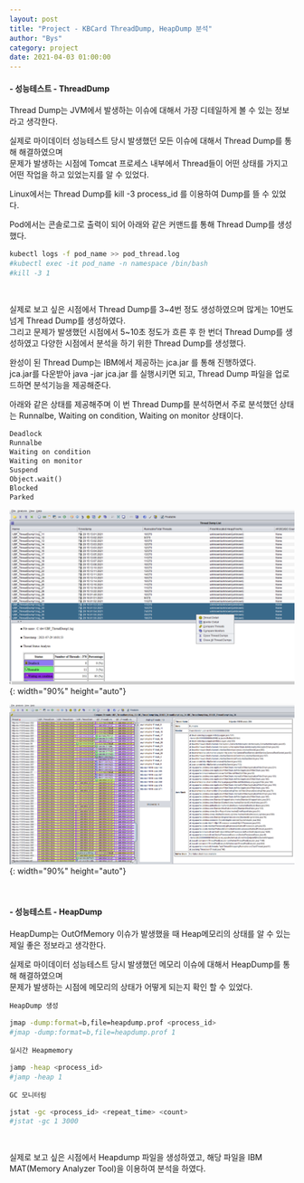 ```yaml
---
layout: post
title: "Project - KBCard ThreadDump, HeapDump 분석"
author: "Bys"
category: project
date: 2021-04-03 01:00:00
---
```


#### **- 성능테스트 - ThreadDump**  

Thread Dump는 JVM에서 발생하는 이슈에 대해서 가장 디테일하게 볼 수 있는 정보라고 생각한다.  

실제로 마이데이터 성능테스트 당시 발생했던 모든 이슈에 대해서 Thread Dump를 통해 해결하였으며  
문제가 발생하는 시점에 Tomcat 프로세스 내부에서 Thread들이 어떤 상태를 가지고 어떤 작업을 하고 있었는지를 알 수 있었다.  

Linux에서는 Thread Dump를 kill -3 process_id 를 이용하여 Dump를 뜰 수 있었다.  

Pod에서는 콘솔로그로 출력이 되어 아래와 같은 커맨드를 통해 Thread Dump를 생성했다.  
```bash
kubectl logs -f pod_name >> pod_thread.log 
#kubectl exec -it pod_name -n namespace /bin/bash 
#kill -3 1 
```
<br>

실제로 보고 싶은 시점에서 Thread Dump를 3~4번 정도 생성하였으며 많게는 10번도 넘게 Thread Dump를 생성하였다.  
그리고 문제가 발생했던 시점에서 5~10초 정도가 흐른 후 한 번더 Thread Dump를 생성하였고 다양한 시점에서 분석을 하기 위한 Thread Dump를 생성했다.  

완성이 된 Thread Dump는 IBM에서 제공하는 jca.jar 를 통해 진행하였다.  
jca.jar를 다운받아 java -jar jca.jar 를 실행시키면 되고, Thread Dump 파일을 업로드하면 분석기능을 제공해준다.  

아래와 같은 상태를 제공해주며 이 번 Thread Dump를 분석하면서 주로 분석했던 상태는 Runnalbe, Waiting on condition, Waiting on monitor 상태이다.  

```
Deadlock
Runnalbe
Waiting on condition
Waiting on monitor
Suspend
Object.wait()
Blocked
Parked 
```


![k07](/assets/it/project/kbcard/mydata/k07.png){: width="90%" height="auto"}  

![k08](/assets/it/project/kbcard/mydata/k08.png){: width="90%" height="auto"}  
<br><br>




#### **- 성능테스트 - HeapDump**  

HeapDump는 OutOfMemory 이슈가 발생했을 때 Heap메모리의 상태를 알 수 있는 제일 좋은 정보라고 생각한다.  

실제로 마이데이터 성능테스트 당시 발생했던 메모리 이슈에 대해서 HeapDump를 통해 해결하였으며  
문제가 발생하는 시점에 메모리의 상태가 어떻게 되는지 확인 할 수 있었다.  

`HeapDump 생성`
```bash
jmap -dump:format=b,file=heapdump.prof <process_id>
#jmap -dump:format=b,file=heapdump.prof 1
```

`실시간 Heapmemory`
```bash
jamp -heap <process_id>
#jamp -heap 1
```

`GC 모니터링`
```bash
jstat -gc <process_id> <repeat_time> <count>
#jstat -gc 1 3000
```

<br>

실제로 보고 싶은 시점에서 Heapdump 파일을 생성하였고, 해당 파일을 IBM MAT(Memory Analyzer Tool)을 이용하여 분석을 하였다.  

